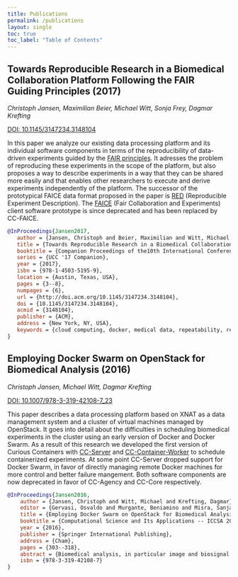 ```yaml
---
title: Publications
permalink: /publications
layout: single
toc: true
toc_label: "Table of Contents"
---
```



## Towards Reproducible Research in a Biomedical Collaboration Platform Following the FAIR Guiding Principles (2017)

*Christoph Jansen, Maximilian Beier, Michael Witt, Sonja Frey, Dagmar Krefting*

[DOI: 10.1145/3147234.3148104](https://doi.org/10.1145/3147234.3148104)

In this paper we analyze our existing data processing platform and its individual software components in terms of the reproducibility of data-driven experiments guided by the [FAIR principles]((https://www.force11.org/fairprinciples)). It adresses the problem of reproducing these experiments in the scope of the platform, but also proposes a way to describe experiments in a way that they can be shared more easily and that enables other researchers to execute and derive experiments independently of the platform. The successor of the prototypical FAICE data format proposed in the paper is [RED](red-format.md) (Reproducible Experiment Description). The [FAICE](https://github.com/curious-containers/faice) (Fair Collaboration and Experiments) client software prototype is since deprecated and has been replaced by CC-FAICE.

```bibtex
@InProceedings{Jansen2017,
   author = {Jansen, Christoph and Beier, Maximilian and Witt, Michael and Frey, Sonja and Krefting, Dagmar},
   title = {Towards Reproducible Research in a Biomedical Collaboration Platform Following the FAIR Guiding Principles},
   booktitle = {Companion Proceedings of the10th International Conference on Utility and Cloud Computing},
   series = {UCC '17 Companion},
   year = {2017},
   isbn = {978-1-4503-5195-9},
   location = {Austin, Texas, USA},
   pages = {3--8},
   numpages = {6},
   url = {http://doi.acm.org/10.1145/3147234.3148104},
   doi = {10.1145/3147234.3148104},
   acmid = {3148104},
   publisher = {ACM},
   address = {New York, NY, USA},
   keywords = {cloud computing, docker, medical data, repeatability, reproducibility, xnat},
}
```


## Employing Docker Swarm on OpenStack for Biomedical Analysis (2016)

*Christoph Jansen, Michael Witt, Dagmar Krefting*

[DOI: 10.1007/978-3-319-42108-7_23](https://doi.org/10.1007/978-3-319-42108-7_23)

This paper describes a data processing platform based on XNAT as a data management system and a cluster of virtual machines managed by OpenStack. It goes into detail about the difficulties in scheduling biomedical experiments in the cluster using an early version of Docker and Docker Swarm. As a result of this research we developed the first version of Curious Containers with [CC-Server](https://github.com/curious-containers/cc-server) and [CC-Container-Worker](https://github.com/curious-containers/cc-container-worker) to schedule containerized experiments. At some point CC-Server dropped support for Docker Swarm, in favor of directly managing remote Docker machines for more control and better failure mangement. Both software components are now deprecated in favor of CC-Agency and CC-Core respectively.

```bibtex
@InProceedings{Jansen2016,
    author = {Jansen, Christoph and Witt, Michael and Krefting, Dagmar},
    editor = {Gervasi, Osvaldo and Murgante, Beniamino and Misra, Sanjay and Rocha, Ana Maria A.C. and Torre Carmelo M. and Taniar, David and Apduhan, Bernady O. and Stankova, Elena and Wang, Shangguang},
    title = {Employing Docker Swarm on OpenStack for Biomedical Analysis},
    booktitle = {Computational Science and Its Applications -- ICCSA 2016},
    year = {2016},
    publisher = {Springer International Publishing},
    address = {Cham},
    pages = {303--318},
    abstract = {Biomedical analysis, in particular image and biosignal analysis, often requires several methods applied to the same data. The data is typically of large volume, so data transfer can become a bottleneck in remote analysis. Furthermore, biomedical data may contain patient data, raising data protection issues. We propose a highly virtualized infrastructure, employing Docker Swarm technology as the computing infrastructure. An underlying Openstack based IaaS cloud provides additional security features for a flexible and efficient multi-tenant analysis platform. We introduce the prototype infrastructure along a sample use-case of multiple versions of a machine-learning method applied to feature sets extracted from multidimensional biosignal recordings from Sleep Apnea patients and healthy controls.},
    isbn = {978-3-319-42108-7}
}
```
